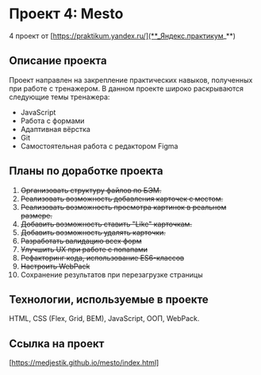 # Проект 4: Mesto

4 проект от [https://praktikum.yandex.ru/](**_Яндекс.практикум_**)

## Описание проекта

Проект направлен на закрепление практических навыков, полученных при работе с тренажером. 
В данном проекте широко раскрываются следующие темы тренажера: 

* JavaScript
* Работа с формами
* Адаптивная вёрстка
* Git
* Самостоятельная работа с редактором Figma

## Планы по доработке проекта

1. ~~Организовать структуру файлов по БЭМ.~~ 
2. ~~Реализовать возможность добавления карточек с местом.~~
3. ~~Реализовать возможность просмотра картинок в реальном размере.~~
4. ~~Добавить возможность ставить "Like" карточкам.~~
5. ~~Добавить возможность удалять карточки.~~
6. ~~Разработать валидацию всех форм~~
7. ~~Улучшить UX при работе с попапами~~
8. ~~Рефакторинг кода, использование ES6-классов~~
9. ~~Настроить WebPack~~
10. Сохранение результатов при перезагрузке страницы

## Технологии, используемые в проекте

HTML, CSS (Flex, Grid, BEM), JavaScript, ООП, WebPack.

## Ссылка на проект 
[https://medjestik.github.io/mesto/index.html]